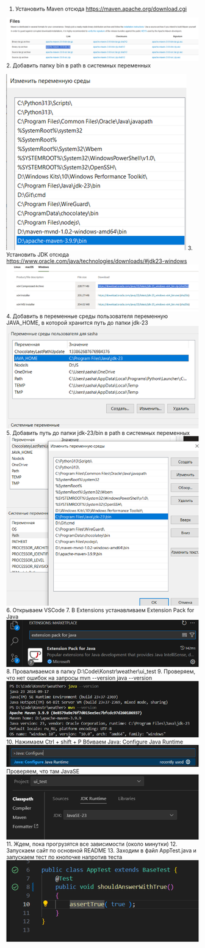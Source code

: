 1. Установить Maven отсюда https://maven.apache.org/download.cgi

![alt text](sources/file_maven.png)
2. Добавить папку bin в path в системных переменных

![alt text](sources/path_maven.png)
3. Установить JDK отсюда https://www.oracle.com/java/technologies/downloads/#jdk23-windows
![alt text](sources/file_java.png)
4. Добавить в переменные среды пользователя переменную JAVA_HOME, в которой хранится путь до папки jdk-23
![alt text](sources/java_home.png)
5. Добавить путь до папки jdk-23/bin в path в системных переменных
![alt text](sources/path_java.png)
6. Открываем VSCode
7. В Extensions устанавливаем Extension Pack for Java
![alt text](sources/extesion_pack.png)
8. Проваливаемся в папку D:\Code\Konstr\weather\ui_test
9. Проверяем, что нет ошибок на запросы
mvn --version
java --version
![alt text](sources/check_versions.png)
10. Нажимаем Ctrl + shift + P
Вбиваем Java: Configure Java Runtime
![alt text](sources/configure.png)
Проверяем, что там JavaSE
![alt text](sources/check_configure.png)
11. Ждем, пока прогрузятся все зависимости (около минутки)
12. Запускаем сайт по основной README
13. Заходим в файл AppTest.java и запускаем тест по кнопочке напротив теста
![alt text](sources/start_test.png)
